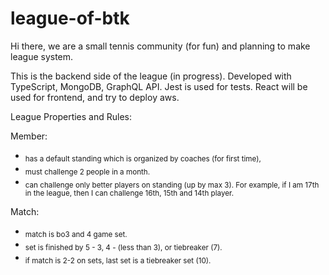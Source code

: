 # league-of-btk

Hi there, we are a small tennis community (for fun) and planning to make league system.

This is the backend side of the league (in progress). Developed with TypeScript, MongoDB, GraphQL API. Jest is used for tests. React will be used for frontend, and try to deploy aws.

League Properties and Rules:

Member:
* <sub>has a default standing which is organized by coaches (for first time),</sub>
* <sub>must challenge 2 people in a month.</sub>
* <sub>can challenge only better players on standing (up by max 3). For example, if I am 17th in the league, then I can challenge 16th, 15th and 14th player.</sub>

Match:
* <sub>match is bo3 and 4 game set.</sub>
* <sub>set is finished by 5 - 3, 4 - (less than 3), or tiebreaker (7).</sub>
* <sub>if match is 2-2 on sets, last set is a tiebreaker set (10).</sub>

